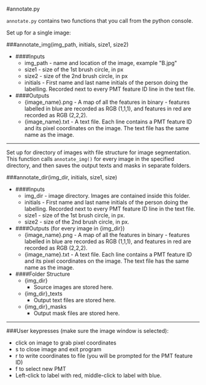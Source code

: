 #annotate.py

`annotate.py` contains two functions that you call from the python console.


Set up for a single image:

###annotate_img(img_path, initials, size1, size2)
 * ####Inputs
    * img_path - name and location of the image, example "B.jpg"
    * size1 - size of the 1st brush circle, in px
    * size2 - size of the 2nd brush circle, in px
    * initials - First name and last name initials of the person doing the labelling. Recorded next to every PMT feature ID line in the text file.
 * ####Outputs
    * {image_name}.png - A map of all the features in binary - features labelled in blue are recorded as RGB (1,1,1), and features in red are recorded as RGB (2,2,2).
    * {image_name}.txt - A text file. Each line contains a PMT feature ID and its pixel coordinates on the image. The text file has the same name as the image.



-----------------------  
Set up for directory of images with file structure for image segmentation. This function calls `annotate_img()` for every image in the specified directory, and then saves the output texts and masks in separate folders.

###annotate_dir(img_dir, initials, size1, size)
 * ####Inputs
    * img_dir - image directory. Images are contained inside this folder.
    * initials - First name and last name initials of the person doing the labelling. Recorded next to every PMT feature ID line in the text file.
    * size1 - size of the 1st brush circle, in px.
    * size2 - size of the 2nd brush circle, in px.
 * ####Outputs (for every image in {img_dir})
    * {image_name}.png - A map of all the features in binary - features labelled in blue are recorded as RGB (1,1,1), and features in red are recorded as RGB (2,2,2).
    * {image_name}.txt - A text file. Each line contains a PMT feature ID and its pixel coordinates on the image. The text file has the same name as the image.
 * ####Folder Structure
    * {img_dir}
        - Source images are stored here.
    * {img_dir}_texts
        - Output text files are stored here.
    * {img_dir}_masks
        - Output mask files are stored here. 


-----------------------

###User keypresses (make sure the image window is selected):
* click on image to grab pixel coordinates
* s to close image and exit program
* r to write coordinates to file (you will be prompted for the PMT feature ID)
* f to select new PMT
* Left-click to label with red, middle-click to label with blue.




